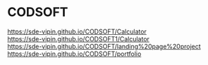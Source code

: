 # CODSOFT

https://sde-vipin.github.io/CODSOFT/Calculator<BR>
https://sde-vipin.github.io/CODSOFT1/Calculator<BR>
https://sde-vipin.github.io/CODSOFT/landing%20page%20project<BR>
https://sde-vipin.github.io/CODSOFT/portfolio

